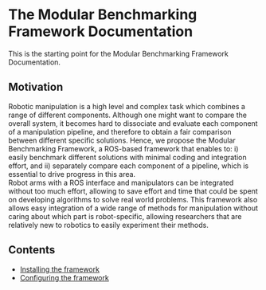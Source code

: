 # The Modular Benchmarking Framework Documentation
This is the starting point for the Modular Benchmarking Framework Documentation.

## Motivation
Robotic manipulation is a high level and complex task which combines a range of different components. Although one might want to compare the overall system, it becomes hard to dissociate and evaluate each component of a manipulation pipeline, and therefore to obtain a fair comparison between different specific solutions. Hence, we propose the Modular Benchmarking Framework, a ROS-based framework that enables to: i) easily benchmark different solutions with minimal coding and integration effort, and ii) separately compare each component of a pipeline, which is essential to drive progress in this area. <br/>
Robot arms with a ROS interface and manipulators can be integrated without too much effort, allowing to save effort and time that could be spent on developing algorithms to solve real world problems. This framework also allows easy integration of a wide range of methods for manipulation without caring about which part is robot-specific, allowing researchers that are relatively new to robotics to easily experiment their methods.

## Contents
* [Installing the framework](user_guide/1_installing_the_framework.md)
* [Configuring the framework](user_guide/2_configuring_the_framework.md)
